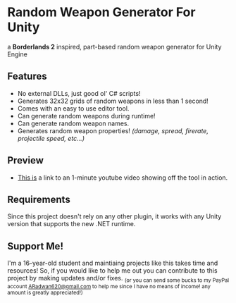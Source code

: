 # Random Weapon Generator For Unity

a __Borderlands 2__ inspired, part-based random weapon generator for Unity Engine

## Features

- No external DLLs, just good ol' C# scripts!
- Generates 32x32 grids of random weapons in less than 1 second!
- Comes with an easy to use editor tool.
- Can generate random weapons during runtime!
- Can generate random weapon names.
- Generates random weapon properties! _(damage, spread, firerate, projectile speed, etc...)_

## Preview

- [This is](https://youtu.be/icu-sKq9Uzw) a link to an 1-minute youtube video showing off the tool in action.

## Requirements

Since this project doesn't rely on any other plugin, it works with any Unity version that supports the new .NET runtime.

## Support Me!

I'm a 16-year-old student and maintiaing projects like this takes time and resources! So, if you would like to help me out you can contribute to this project by making updates and/or fixes. <sub>(or you can send some bucks to my PayPal account ARadwan620@gmail.com to help me since I have no means of income! any amount is greatly appreciated!)</sub>
